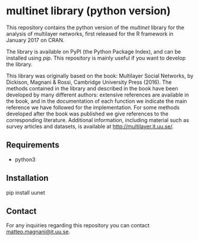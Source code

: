 # multinet library (python version)

This repository contains the python version of the _multinet_ library for the analysis of multilayer networks, first released for the R framework in January 2017 on CRAN.

The library is available on PyPI (the Python Package Index), and can be installed using _pip_. This repository is mainly useful if you want to develop the library.

This library was originally based on the book: Multilayer Social Networks, by Dickison, Magnani & Rossi, Cambridge University Press (2016). The methods contained in the library and described in the book have been developed by many different authors: extensive references are available in the book, and in the documentation of each function we indicate the main reference we have followed for the implementation. For some methods developed after the book was published we give references to the corresponding literature. Additional information, including material such as survey articles and datasets, is available at http://multilayer.it.uu.se/.

## Requirements

* python3

## Installation

pip install uunet

## Contact

For any inquiries regarding this repository you can contact <matteo.magnani@it.uu.se>.
